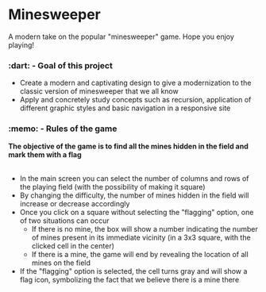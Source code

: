 <h1>Minesweeper</h1>

<div>A modern take on the popular "minesweeper" game. Hope you enjoy playing!</div>

<h3>:dart: - Goal of this project</h3>
<ul>
    <li>Create a modern and captivating design to give a modernization to the classic version of minesweeper that we all know</li>
    <li>Apply and concretely study concepts such as recursion, application of different graphic styles and basic navigation in a responsive site</li>
</ul>

<h3>:memo: - Rules of the game</h3>
<div><strong>The objective of the game is to find all the mines hidden in the field and mark them with a flag</strong></div>
<br>
<ul>
    <li>In the main screen you can select the number of columns and rows of the playing field (with the possibility of making it square)</li>
    <li>By changing the difficulty, the number of mines hidden in the field will increase or decrease accordingly</li>
    <li>
        Once you click on a square without selecting the "flagging" option, one of two situations can occur
        <ul>
        <li>
            If there is no mine, the box will show a number indicating the number of mines present in its immediate vicinity (in a 3x3 square, with the clicked cell in the center)
        </li>
        <li>
            If there is a mine, the game will end by revealing the location of all mines on the field
        </li>
        </ul>
    </li>
    <li>
        If the "flagging" option is selected, the cell turns gray and will show a flag icon, symbolizing the fact that we believe there is a mine there
    </li>
</ul>